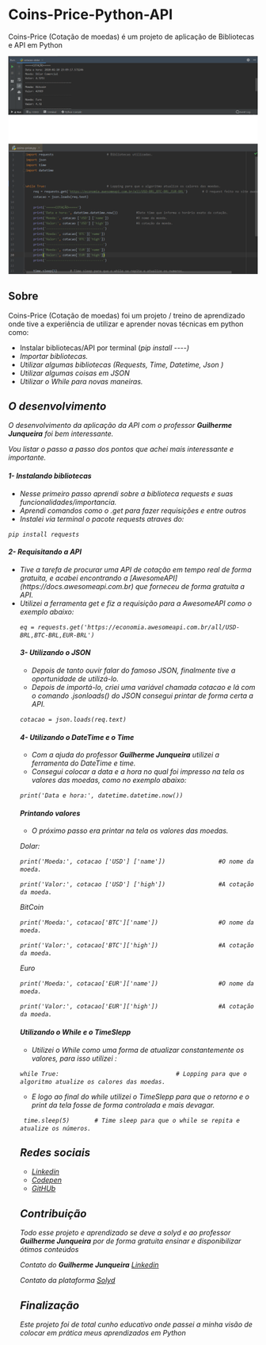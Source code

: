 # Coins-Price-Python-API
Coins-Price (Cotação de moedas) é um projeto de aplicação de Bibliotecas e API em Python


![O programa rodando](./img/run-python.png)
![O codigo do programa](./img/code-coin-python.png)


## Sobre
Coins-Price (Cotação de moedas) foi um projeto / treino de aprendizado onde tive a experiência de utilizar e aprender novas técnicas em python como:
<ul>
    <li>Instalar bibliotecas/API por terminal (<i>pip install ----<i>)</li>
    <li>Importar bibliotecas.</li>
    <li>Utilizar algumas bibliotecas (<i>Requests, Time, Datetime, Json </i>)</li>
    <li>Utilizar algumas coisas em JSON</li>
    <li>Utilizar o While para novas maneiras.</li>
</ul>

## O desenvolvimento 

O desenvolvimento da aplicação da API com o professor <b>Guilherme Junqueira</b> foi bem interessante.

Vou listar o passo a passo dos pontos que achei mais interessante e importante.

#### 1- Instalando bibliotecas
<ul>
    <li>Nesse primeiro passo aprendi sobre a biblioteca requests e suas funcionalidades/importancia.</li>
    <li>Aprendi comandos como o .get para fazer requisições e entre outros</li>
    <li>Instalei via terminal o pacote requests atraves do:</li>
</ul>

```
pip install requests
```
#### 2- Requisitando a API
<ul>
    <li>Tive a tarefa de procurar uma API de cotação em tempo real de forma gratuita, e acabei encontrando          a [AwesomeAPI](https://docs.awesomeapi.com.br) que forneceu de forma gratuita a API.</li>
    <li>Utilizei a ferramenta get e fiz a requisição para a AwesomeAPI como o exemplo abaixo:</li>

```
eq = requests.get('https://economia.awesomeapi.com.br/all/USD-BRL,BTC-BRL,EUR-BRL')
```

#### 3- Utilizando o JSON
<ul>
    <li>Depois de tanto ouvir falar do famoso JSON, finalmente tive a oportunidade de utilizá-lo.</li>
    <li>Depois de  importá-lo, criei uma variável chamada <i>cotacao</i> e lá com o comando <i>.jsonloads()     <i> do JSON consegui printar de forma certa a API.</li>
</ul>

```
cotacao = json.loads(req.text)
```


#### 4- Utilizando o DateTime e o Time
<ul>
    <li>Com a ajuda do professor <b>Guilherme Junqueira</b> utilizei a ferramenta do DateTime e time.</li>
    <li>Consegui colocar a data e a hora no qual foi impresso na tela os valores das moedas, como no exemplo abaixo:</li>
</ul>

```
print('Data e hora:', datetime.datetime.now()) 
```

#### Printando valores 
<ul>
  <li>O próximo passo era printar na tela os valores das moedas.</li>
</ul>

Dolar:
```
print('Moeda:', cotacao ['USD'] ['name'])               #O nome da moeda.
```

```
print('Valor:', cotacao ['USD'] ['high'])               #A cotação da moeda.
```
BitCoin
```
print('Moeda:', cotacao['BTC']['name'])                 #O nome da moeda.
```
    
```
print('Valor:', cotacao['BTC']['high'])                 #A cotação da moeda.
```
 Euro
 
```  
print('Moeda:', cotacao['EUR']['name'])                 #O nome da moeda.
``` 

```
print('Valor:', cotacao['EUR']['high'])                 #A cotação da moeda.
```

#### Utilizando o While e o TimeSlepp
<ul>
    <li>Utilizei o While como uma forma de atualizar constantemente os valores, para isso utilizei :</li>
</ul>

```
while True:                                 # Lopping para que o algoritmo atualize os calores das moedas.
```

<ul>
   <li>E logo ao final do while utilizei o TimeSlepp para que o retorno e o print da tela fosse de forma controlada e mais devagar.</li>
</ul>

```
 time.sleep(5)       # Time sleep para que o while se repita e atualize os números.
```

## Redes sociais

* [Linkedin](https://www.linkedin.com/in/adilson-júnior-5b0934187) 
* [Codepen](https://codepen.io/adilson-j-nior) 
* [GitHUb](https://github.com/1Adilson) 

## Contribuição
Todo esse projeto e aprendizado se deve a solyd e ao professor <b>Guilherme Junqueira</b> por de forma gratuita ensinar e disponibilizar ótimos conteúdos 

Contato do <b>Guilherme Junqueira</b> [Linkedin](https://www.linkedin.com/in/guilhermej) 

Contato da plataforma [Solyd](https://solyd.com.br/ead/) 

## Finalização
Este projeto foi de total cunho educativo onde passei a minha visão de colocar em prática meus aprendizados em Python

      
